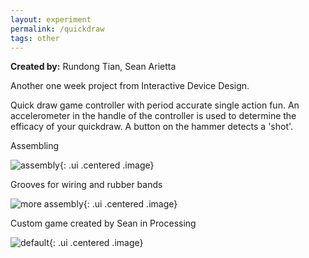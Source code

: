 ```yaml
---
layout: experiment
permalink: /quickdraw
tags: other
---
```


**Created by:** Rundong Tian, Sean Arietta

Another one week project from Interactive Device Design.

Quick draw game controller with period accurate single action fun. An accelerometer in the handle of the controller is used to determine the efficacy of your quickdraw. A button on the hammer detects a 'shot'. 


<script>
$(function() {
$('.ui.embed').embed({
  color: 444444, 
  autoplay: true,
});
});
</script>


<div class="ui embed" data-source="vimeo" data-id="151445000"> </div>


Assembling

![assembly](https://farm4.staticflickr.com/3697/10095231334_95ccd2f66d_k.jpg){: .ui .centered .image}


Grooves for wiring and rubber bands 

![more assembly](https://farm8.staticflickr.com/7442/10095325343_55424fdc1b_k.jpg){: .ui .centered .image}


Custom game created by Sean in Processing

![default]( {{site.url}}/media/quickdraw.png "custom quick draw game"){: .ui .centered .image}



